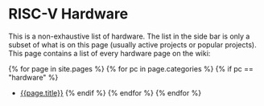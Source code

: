 # RISC-V Hardware

This is a non-exhaustive list of hardware. The list in the side bar is only a subset of what is on this page (usually active projects or popular projects). This page contains a list of every hardware page on the wiki:

{% for page in site.pages %}
{% for pc in page.categories %}
{% if pc == "hardware" %}
* [{{page.title}}]({{page.url}})
{% endif %}
{% endfor %}
{% endfor %}